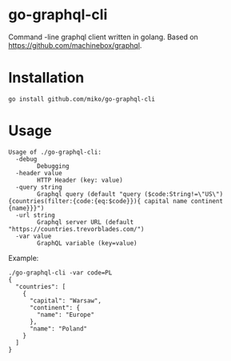 # go-graphql-cli
Command -line graphql client written in golang. Based on https://github.com/machinebox/graphql.

# Installation

`go install github.com/miko/go-graphql-cli`

# Usage

```
Usage of ./go-graphql-cli:
  -debug
    	Debugging
  -header value
    	HTTP Header (key: value)
  -query string
    	Graphql query (default "query ($code:String!=\"US\"){countries(filter:{code:{eq:$code}}){ capital name continent {name}}}")
  -url string
    	Graphql server URL (default "https://countries.trevorblades.com/")
  -var value
    	GraphQL variable (key=value)
```
Example:
```
./go-graphql-cli -var code=PL
{
  "countries": [
    {
      "capital": "Warsaw",
      "continent": {
        "name": "Europe"
      },
      "name": "Poland"
    }
  ]
}
```
